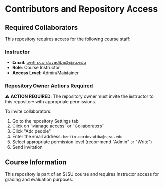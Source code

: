 # Contributors and Repository Access

## Required Collaborators

This repository requires access for the following course staff:

### Instructor
- **Email**: bertin.cordovadiba@sjsu.edu
- **Role**: Course Instructor
- **Access Level**: Admin/Maintainer

### Repository Owner Actions Required

⚠️ **ACTION REQUIRED**: The repository owner must invite the instructor to this repository with appropriate permissions.

To invite collaborators:
1. Go to the repository Settings tab
2. Click on "Manage access" or "Collaborators"
3. Click "Add people"
4. Enter the email address: `bertin.cordovadiba@sjsu.edu`
5. Select appropriate permission level (recommend "Admin" or "Write")
6. Send invitation

## Course Information

This repository is part of an SJSU course and requires instructor access for grading and evaluation purposes.